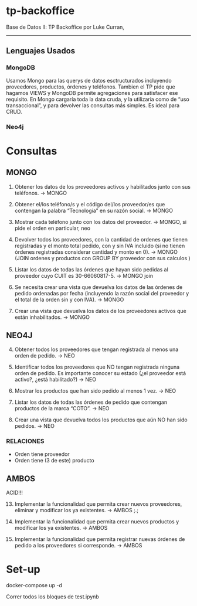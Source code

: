 # tp-backoffice
Base de Datos II: TP Backoffice por Luke Curran,

---

## Lenguajes Usados

### MongoDB
Usamos Mongo para las querys de datos esctructurados incluyendo proveedores, productos, órdenes y teléfonos. Tambien el TP pide que hagamos VIEWS y MongoDB permite agregaciones para satisfacer ese requisito. En Mongo cargaría toda la data cruda, y la utilizaría como de “uso transaccional”, y para devolver las consultas más simples. Es ideal para CRUD. 

### Neo4j




# Consultas
## MONGO

1. Obtener los datos de los proveedores activos y habilitados junto con sus teléfonos. -> MONGO

2. Obtener el/los teléfono/s y el código del/los proveedor/es que contengan la palabra “Tecnología” en su razón social. -> MONGO

3. Mostrar cada teléfono junto con los datos del proveedor. -> MONGO, si pide el orden en particular, neo

6. Devolver todos los proveedores, con la cantidad de ordenes que tienen registradas y el
monto total pedido, con y sin IVA incluido (si no tienen órdenes registradas considerar
cantidad y monto en 0). -> MONGO (JOIN ordenes y productos con GROUP BY proveedor con sus calculos )

7. Listar los datos de todas las órdenes que hayan sido pedidas al proveedor cuyo CUIT es
30-66060817-5. -> MONGO join

10. Se necesita crear una vista que devuelva los datos de las órdenes de pedido ordenadas
por fecha (incluyendo la razón social del proveedor y el total de la orden sin y con IVA). -> MONGO

12. Crear una vista que devuelva los datos de los proveedores activos que están
inhabilitados. -> MONGO

## NEO4J

4. Obtener todos los proveedores que tengan registrada al menos una orden de pedido. -> NEO

5. Identificar todos los proveedores que NO tengan registrada ninguna orden de pedido.
Es importante conocer su estado (¿el proveedor está activo?, ¿está habilitado?) -> NEO

8. Mostrar los productos que han sido pedido al menos 1 vez. -> NEO

9. Listar los datos de todas las órdenes de pedido que contengan productos de la marca
“COTO”. -> NEO

11. Crear una vista que devuelva todos los productos que aún NO han sido pedidos. -> NEO

### RELACIONES
- Orden tiene proveedor
- Orden tiene (3 de este) producto

## AMBOS

ACID!!!

13. Implementar la funcionalidad que permita crear nuevos proveedores, eliminar y
modificar los ya existentes. -> AMBOS ;.;

14. Implementar la funcionalidad que permita crear nuevos productos y modificar los ya
existentes. -> AMBOS

15. Implementar la funcionalidad que permita registrar nuevas órdenes de pedido a los
proveedores si corresponde. -> AMBOS


# Set-up

docker-compose up -d

Correr todos los bloques de test.ipynb